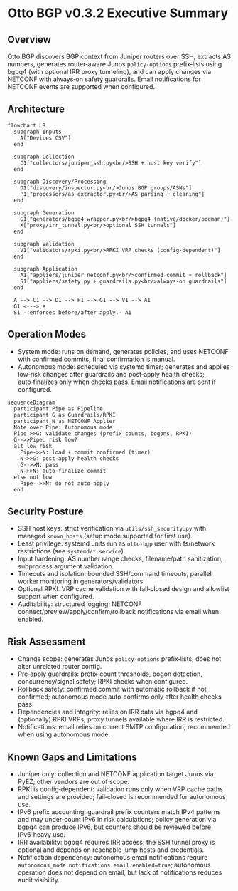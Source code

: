 # Otto BGP v0.3.2 Executive Summary

## Overview

Otto BGP discovers BGP context from Juniper routers over SSH, extracts AS numbers, generates router‑aware Junos `policy-options` prefix‑lists using bgpq4 (with optional IRR proxy tunneling), and can apply changes via NETCONF with always‑on safety guardrails. Email notifications for NETCONF events are supported when configured.

## Architecture

```mermaid
flowchart LR
  subgraph Inputs
    A["Devices CSV"]
  end

  subgraph Collection
    C1["collectors/juniper_ssh.py<br/>SSH + host key verify"]
  end

  subgraph Discovery/Processing
    D1["discovery/inspector.py<br/>Junos BGP groups/ASNs"]
    P1["processors/as_extractor.py<br/>AS parsing + cleaning"]
  end

  subgraph Generation
    G1["generators/bgpq4_wrapper.py<br/>bgpq4 (native/docker/podman)"]
    X["proxy/irr_tunnel.py<br/>optional SSH tunnels"]
  end

  subgraph Validation
    V1["validators/rpki.py<br/>RPKI VRP checks (config-dependent)"]
  end

  subgraph Application
    A1["appliers/juniper_netconf.py<br/>confirmed commit + rollback"]
    S1["appliers/safety.py + guardrails.py<br/>always-on guardrails"]
  end

  A --> C1 --> D1 --> P1 --> G1 --> V1 --> A1
  G1 <---> X
  S1 -.enforces before/after apply.- A1
```

## Operation Modes

- System mode: runs on demand, generates policies, and uses NETCONF with confirmed commits; final confirmation is manual.
- Autonomous mode: scheduled via systemd timer; generates and applies low‑risk changes after guardrails and post‑apply health checks; auto‑finalizes only when checks pass. Email notifications are sent if configured.

```mermaid
sequenceDiagram
  participant Pipe as Pipeline
  participant G as Guardrails/RPKI
  participant N as NETCONF Applier
  Note over Pipe: Autonomous mode
  Pipe->>G: validate changes (prefix counts, bogons, RPKI)
  G-->>Pipe: risk low?
  alt low risk
    Pipe->>N: load + commit confirmed (timer)
    N->>G: post‑apply health checks
    G-->>N: pass
    N->>N: auto‑finalize commit
  else not low
    Pipe-->>N: do not auto‑apply
  end
```

## Security Posture

- SSH host keys: strict verification via `utils/ssh_security.py` with managed `known_hosts` (setup mode supported for first use).
- Least privilege: systemd units run as `otto-bgp` user with fs/network restrictions (see `systemd/*.service`).
- Input hardening: AS number range checks, filename/path sanitization, subprocess argument validation.
- Timeouts and isolation: bounded SSH/command timeouts, parallel worker monitoring in generators/validators.
- Optional RPKI: VRP cache validation with fail‑closed design and allowlist support when configured.
- Auditability: structured logging; NETCONF connect/preview/apply/confirm/rollback notifications via email when enabled.

## Risk Assessment

- Change scope: generates Junos `policy-options` prefix‑lists; does not alter unrelated router config.
- Pre‑apply guardrails: prefix‑count thresholds, bogon detection, concurrency/signal safety; RPKI checks when configured.
- Rollback safety: confirmed commit with automatic rollback if not confirmed; autonomous mode auto‑confirms only after health checks pass.
- Dependencies and integrity: relies on IRR data via bgpq4 and (optionally) RPKI VRPs; proxy tunnels available where IRR is restricted.
- Notifications: email relies on correct SMTP configuration; recommended when using autonomous mode.

## Known Gaps and Limitations

- Juniper only: collection and NETCONF application target Junos via PyEZ; other vendors are out of scope.
- RPKI is config‑dependent: validation runs only when VRP cache paths and settings are provided; fail‑closed is recommended for autonomous use.
- IPv6 prefix accounting: guardrail prefix counters match IPv4 patterns and may under‑count IPv6 in risk calculations; policy generation via bgpq4 can produce IPv6, but counters should be reviewed before IPv6‑heavy use.
- IRR availability: bgpq4 requires IRR access; the SSH tunnel proxy is optional and depends on reachable jump hosts and credentials.
- Notification dependency: autonomous email notifications require `autonomous_mode.notifications.email.enabled=true`; autonomous operation does not depend on email, but lack of notifications reduces audit visibility.
